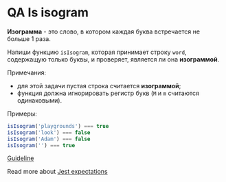 # QA Is isogram
**Изограмма** - это слово, в котором каждая буква встречается не больше 1 раза.

Напиши функцию `isIsogram`, которая принимает строку `word`, содержащую только
буквы, и проверяет, является ли она **изограммой**.

Примечания:
- для этой задачи пустая строка считается **изограммой**;
- функция должна игнорировать регистр букв (`M` и `m` считаются одинаковыми).

Примеры:
```js
isIsogram('playgrounds') === true
isIsogram('look') === false
isIsogram('Adam') === false
isIsogram('') === true
```

[Guideline](https://github.com/mate-academy/js_task-guideline/blob/master/README.md)

Read more about [Jest expectations](https://jestjs.io/uk/docs/expect)

